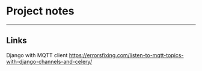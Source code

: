 # Project notes #
_________________

## Links ##
Django with MQTT client
https://errorsfixing.com/listen-to-mqtt-topics-with-django-channels-and-celery/


